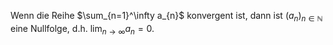 Wenn die Reihe $\sum_{n=1}^\infty a_{n}$ konvergent ist, dann ist $(a_{n})_{n\in \mathbb{N}}$ eine Nullfolge, d.h. $\lim_{ n \to \infty }a_{n}=0$.